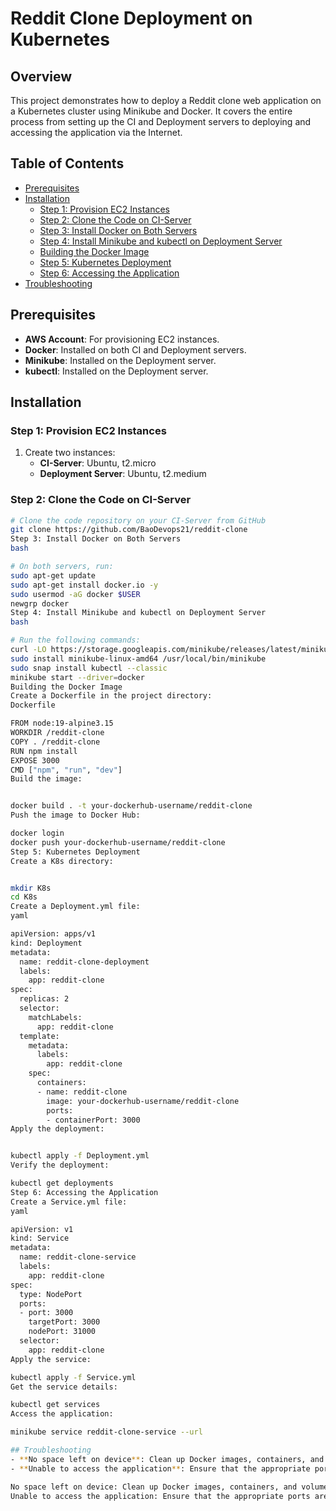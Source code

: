 # Reddit Clone Deployment on Kubernetes

## Overview
This project demonstrates how to deploy a Reddit clone web application on a Kubernetes cluster using Minikube and Docker. It covers the entire process from setting up the CI and Deployment servers to deploying and accessing the application via the Internet.

## Table of Contents
- [Prerequisites](#prerequisites)
- [Installation](#installation)
  - [Step 1: Provision EC2 Instances](#step-1-provision-ec2-instances)
  - [Step 2: Clone the Code on CI-Server](#step-2-clone-the-code-on-ci-server)
  - [Step 3: Install Docker on Both Servers](#step-3-install-docker-on-both-servers)
  - [Step 4: Install Minikube and kubectl on Deployment Server](#step-4-install-minikube-and-kubectl-on-deployment-server)
  - [Building the Docker Image](#building-the-docker-image)
  - [Step 5: Kubernetes Deployment](#step-5-kubernetes-deployment)
  - [Step 6: Accessing the Application](#step-6-accessing-the-application)
- [Troubleshooting](#troubleshooting)

## Prerequisites
- **AWS Account**: For provisioning EC2 instances.
- **Docker**: Installed on both CI and Deployment servers.
- **Minikube**: Installed on the Deployment server.
- **kubectl**: Installed on the Deployment server.

## Installation

### Step 1: Provision EC2 Instances
1. Create two instances:
   - **CI-Server**: Ubuntu, t2.micro
   - **Deployment Server**: Ubuntu, t2.medium

### Step 2: Clone the Code on CI-Server
```bash
# Clone the code repository on your CI-Server from GitHub
git clone https://github.com/BaoDevops21/reddit-clone
Step 3: Install Docker on Both Servers
bash

# On both servers, run:
sudo apt-get update
sudo apt-get install docker.io -y
sudo usermod -aG docker $USER
newgrp docker
Step 4: Install Minikube and kubectl on Deployment Server
bash

# Run the following commands:
curl -LO https://storage.googleapis.com/minikube/releases/latest/minikube-linux-amd64
sudo install minikube-linux-amd64 /usr/local/bin/minikube
sudo snap install kubectl --classic
minikube start --driver=docker
Building the Docker Image
Create a Dockerfile in the project directory:
Dockerfile

FROM node:19-alpine3.15
WORKDIR /reddit-clone
COPY . /reddit-clone
RUN npm install
EXPOSE 3000
CMD ["npm", "run", "dev"]
Build the image:


docker build . -t your-dockerhub-username/reddit-clone
Push the image to Docker Hub:

docker login
docker push your-dockerhub-username/reddit-clone
Step 5: Kubernetes Deployment
Create a K8s directory:


mkdir K8s
cd K8s
Create a Deployment.yml file:
yaml

apiVersion: apps/v1
kind: Deployment
metadata:
  name: reddit-clone-deployment
  labels:
    app: reddit-clone
spec:
  replicas: 2
  selector:
    matchLabels:
      app: reddit-clone
  template:
    metadata:
      labels:
        app: reddit-clone
    spec:
      containers:
      - name: reddit-clone
        image: your-dockerhub-username/reddit-clone
        ports:
        - containerPort: 3000
Apply the deployment:


kubectl apply -f Deployment.yml
Verify the deployment:

kubectl get deployments
Step 6: Accessing the Application
Create a Service.yml file:
yaml

apiVersion: v1
kind: Service
metadata:
  name: reddit-clone-service
  labels:
    app: reddit-clone
spec:
  type: NodePort
  ports:
  - port: 3000
    targetPort: 3000
    nodePort: 31000
  selector:
    app: reddit-clone
Apply the service:

kubectl apply -f Service.yml
Get the service details:

kubectl get services
Access the application:

minikube service reddit-clone-service --url

## Troubleshooting
- **No space left on device**: Clean up Docker images, containers, and volumes.
- **Unable to access the application**: Ensure that the appropriate ports are open in the AWS security group.

No space left on device: Clean up Docker images, containers, and volumes.
Unable to access the application: Ensure that the appropriate ports are open in the AWS security group.
